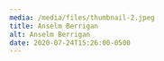```yaml
---
media: /media/files/thumbnail-2.jpeg
title: Anselm Berrigan
alt: Anselm Berrigan
date: 2020-07-24T15:26:00-0500
---
```

